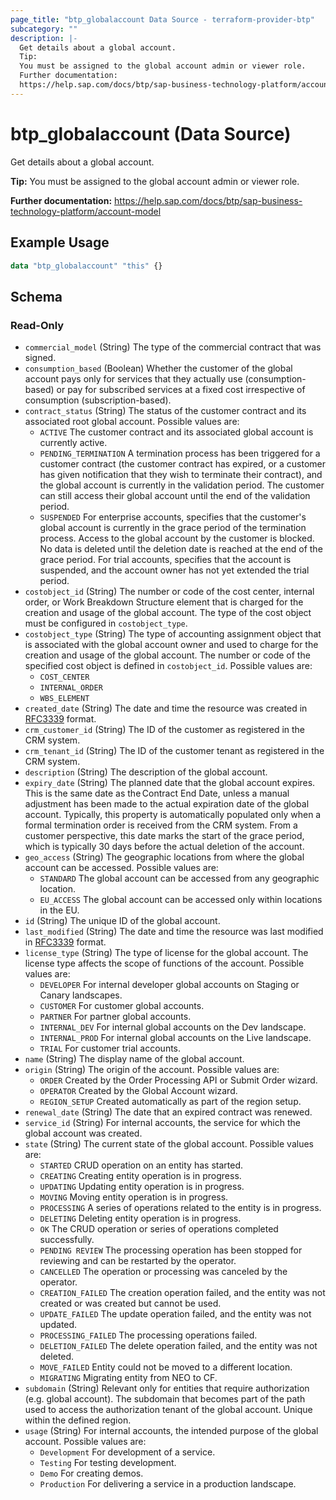 ```yaml
---
page_title: "btp_globalaccount Data Source - terraform-provider-btp"
subcategory: ""
description: |-
  Get details about a global account.
  Tip:
  You must be assigned to the global account admin or viewer role.
  Further documentation:
  https://help.sap.com/docs/btp/sap-business-technology-platform/account-model
---
```


# btp_globalaccount (Data Source)

Get details about a global account.

__Tip:__
You must be assigned to the global account admin or viewer role.

__Further documentation:__
<https://help.sap.com/docs/btp/sap-business-technology-platform/account-model>

## Example Usage

```terraform
data "btp_globalaccount" "this" {}
```

<!-- schema generated by tfplugindocs -->
## Schema

### Read-Only

- `commercial_model` (String) The type of the commercial contract that was signed.
- `consumption_based` (Boolean) Whether the customer of the global account pays only for services that they actually use (consumption-based) or pay for subscribed services at a fixed cost irrespective of consumption (subscription-based).
- `contract_status` (String) The status of the customer contract and its associated root global account. Possible values are: 
	 - `ACTIVE` The customer contract and its associated global account is currently active.
	 - `PENDING_TERMINATION` A termination process has been triggered for a customer contract (the customer contract has expired, or a customer has given notification that they wish to terminate their contract), and the global account is currently in the validation period. The customer can still access their global account until the end of the validation period.
	 - `SUSPENDED` For enterprise accounts, specifies that the customer's global account is currently in the grace period of the termination process. Access to the global account by the customer is blocked. No data is deleted until the deletion date is reached at the end of the grace period. For trial accounts, specifies that the account is suspended, and the account owner has not yet extended the trial period.
- `costobject_id` (String) The number or code of the cost center, internal order, or Work Breakdown Structure element that is charged for the creation and usage of the global account. The type of the cost object must be configured in `costobject_type`.
- `costobject_type` (String) The type of accounting assignment object that is associated with the global account owner and used to charge for the creation and usage of the global account. The number or code of the specified cost object is defined in `costobject_id`. Possible values are: 
	 - `COST_CENTER`
	 - `INTERNAL_ORDER`
	 - `WBS_ELEMENT`
- `created_date` (String) The date and time the resource was created in [RFC3339](https://www.ietf.org/rfc/rfc3339.txt) format.
- `crm_customer_id` (String) The ID of the customer as registered in the CRM system.
- `crm_tenant_id` (String) The ID of the customer tenant as registered in the CRM system.
- `description` (String) The description of the global account.
- `expiry_date` (String) The planned date that the global account expires. This is the same date as the Contract End Date, unless a manual adjustment has been made to the actual expiration date of the global account. Typically, this property is automatically populated only when a formal termination order is received from the CRM system. From a customer perspective, this date marks the start of the grace period, which is typically 30 days before the actual deletion of the account.
- `geo_access` (String) The geographic locations from where the global account can be accessed. Possible values are: 
	 - `STANDARD` The global account can be accessed from any geographic location.
	 - `EU_ACCESS` The global account can be accessed only within locations in the EU.
- `id` (String) The unique ID of the global account.
- `last_modified` (String) The date and time the resource was last modified in [RFC3339](https://www.ietf.org/rfc/rfc3339.txt) format.
- `license_type` (String) The type of license for the global account. The license type affects the scope of functions of the account. Possible values are: 
	 - `DEVELOPER` For internal developer global accounts on Staging or Canary landscapes.
	 - `CUSTOMER` For customer global accounts.
	 - `PARTNER` For partner global accounts.
	 - `INTERNAL_DEV` For internal global accounts on the Dev landscape.
	 - `INTERNAL_PROD` For internal global accounts on the Live landscape.
	 - `TRIAL` For customer trial accounts.
- `name` (String) The display name of the global account.
- `origin` (String) The origin of the account. Possible values are: 
	 - `ORDER` Created by the Order Processing API or Submit Order wizard.
	 - `OPERATOR` Created by the Global Account wizard.
	 - `REGION_SETUP` Created automatically as part of the region setup.
- `renewal_date` (String) The date that an expired contract was renewed.
- `service_id` (String) For internal accounts, the service for which the global account was created.
- `state` (String) The current state of the global account. Possible values are: 
	 - `STARTED` CRUD operation on an entity has started.
	 - `CREATING` Creating entity operation is in progress.
	 - `UPDATING` Updating entity operation is in progress.
	 - `MOVING` Moving entity operation is in progress.
	 - `PROCESSING` A series of operations related to the entity is in progress.
	 - `DELETING` Deleting entity operation is in progress.
	 - `OK` The CRUD operation or series of operations completed successfully.
	 - `PENDING REVIEW` The processing operation has been stopped for reviewing and can be restarted by the operator.
	 - `CANCELLED` The operation or processing was canceled by the operator.
	 - `CREATION_FAILED` The creation operation failed, and the entity was not created or was created but cannot be used.
	 - `UPDATE_FAILED` The update operation failed, and the entity was not updated.
	 - `PROCESSING_FAILED` The processing operations failed.
	 - `DELETION_FAILED` The delete operation failed, and the entity was not deleted.
	 - `MOVE_FAILED` Entity could not be moved to a different location.
	 - `MIGRATING` Migrating entity from NEO to CF.
- `subdomain` (String) Relevant only for entities that require authorization (e.g. global account). The subdomain that becomes part of the path used to access the authorization tenant of the global account. Unique within the defined region.
- `usage` (String) For internal accounts, the intended purpose of the global account. Possible values are: 
	 - `Development` For development of a service.
	 - `Testing` For testing development.
	 - `Demo` For creating demos.
	 - `Production` For delivering a service in a production landscape.